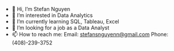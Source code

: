 - 👋 Hi, I’m Stefan Nguyen
- 👀 I’m interested in Data Analytics
- 🌱 I’m currently learning SQL, Tableau, Excel
- 💞️ I’m looking for a job as a Data Analyst
- 📫 How to reach me: Email: stefansnguyenn@gmail.com Phone: (408)-239-3752

<!---
StefanNguyen97/StefanNguyen97 is a ✨ special ✨ repository because its `README.md` (this file) appears on your GitHub profile.
You can click the Preview link to take a look at your changes.
--->
